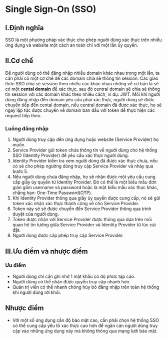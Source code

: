 # Single Sign-On (SSO)

## I.Định nghĩa
SSO là một phương pháp xác thực cho phép người dùng xác thực trên nhiều ứng dụng và website một cách an toàn chỉ với một lần ủy quyền.

## II.Cơ chế
Để người dùng có thể đăng nhập nhiều domain khác nhau trong một lần, ta cần phải có một cơ chế để các domain chia sẻ thông tin session. Các giao thức SSO chia sẻ session theo nhiều các khác nhau những về cơ bản là sẽ có một **cental domain** để xác thực, sau đó central domain sẽ chia sẻ thông tin session với các domain khác theo nhiều cách, ví dụ: JWT. Mỗi khi người dùng đăng nhập đến domain yêu cầu phải xác thực, người dùng sẽ được chuyển tiếp đến cental domain, nếu central domain đã được xác thực, họ sẽ ngay lập tức được chuyển về domain ban đầu với token để thực hiện các request tiếp theo.

### Luồng đăng nhập
1. Người dùng truy cập đến ứng dụng hoặc website (Service Provider) họ muốn.
2. Service Provider gửi token chứa thông tin về người dùng cho hệ thống SSO (Identity Provider) để yêu cầu xác thực người dùng.
3. Identity Provider kiểm tra xem người dùng đã được xác thực chưa, nếu có sẽ cho phép ngường dùng truy cập Service Provider và nhảy qua bước 5.
4. Nếu người dùng chưa đăng nhập, họ sẽ nhận được một yêu cầu cung cấp giấy ủy quyền từ Identity Provider. Đó có thể là một biểu mẫu đơn giản gồm username và password hoặc là một biểu mẫu xác thực khác, chẳng hạn: One-Time Password(OTP).
5. Khi Identity Provider thông qua giấy ủy quyền được cung cấp, nó sẽ gửi token xác nhận xác thực thành công về cho Service Provider.
6. Token này sẽ sẽ được chuyển đến Service Provider thông qua trình duyệt của người dùng.
7. Token được nhận vởi Service Provider được thông qua dựa trên mối quan hệ tin tưởng giữa Service Provider và Identity Provider từ lúc cài đặt.
8. Người dùng được cấp phép truy cập Service Provider.

## III.Ưu điểm và nhược điểm

### Ưu điểm
- Người dùng chỉ cần ghi nhớ 1 mật khẩu có độ phức tạp cao.
- Người dùng có thể nhận được quyền truy cập nhanh hơn.
- Quản trị viên có thể nhanh chóng hủy bỏ đăng nhập trên toàn hệ thống khi người dùng rời khỏi.

## Nhược điểm
- Với một số ứng dụng cần độ bảo mật cao, cần phải chọn hệ thống SSO có thể cung cấp yếu tố xác thực cao hơn để ngăn cản người dùng truy cập vào những ứng dụng này mà không thông qua mạng lưới bảo mật.